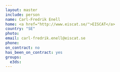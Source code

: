 ```yaml
---
layout: master
include: person
name: Carl-Fredrik Enell
home: <a href="http://www.eiscat.se/">EISCAT</a>
country: "SE"
photo:
email: carl-fredrik.enell@eiscat.se
phone:
on_contract: no
has_been_on_contract: yes
groups:
  e3ds:
---
```

